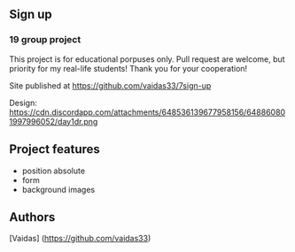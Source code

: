 ## Sign up
### 19 group project

This project is for educational porpuses only. Pull request are welcome, but priority for my real-life students! Thank you for your cooperation!

Site published at https://github.com/vaidas33/7sign-up

Design: https://cdn.discordapp.com/attachments/648536139677958156/648860801997996052/day1dr.png

## Project features
- position absolute
- form
- background images

## Authors
[Vaidas] (https://github.com/vaidas33)